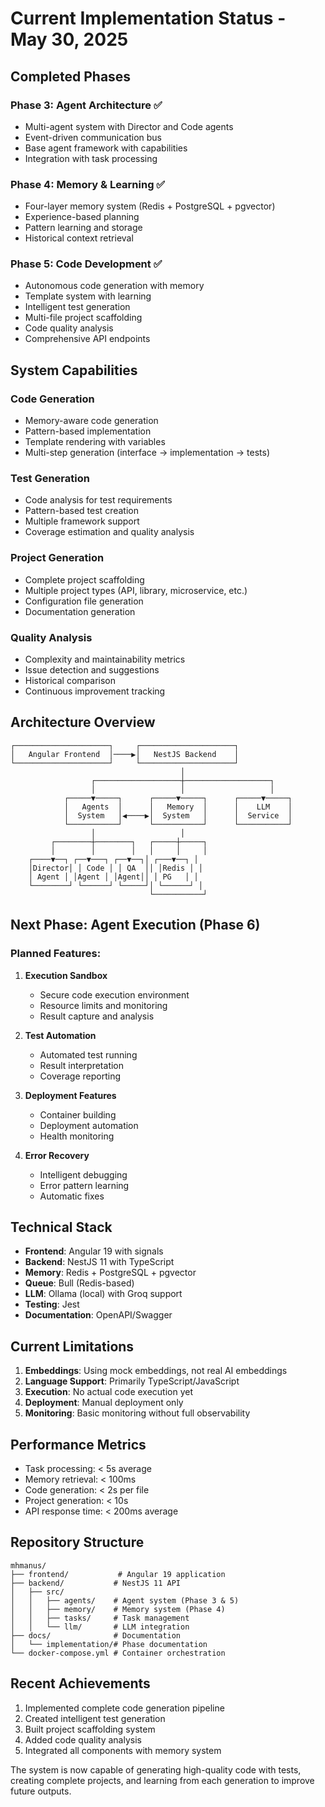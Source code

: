 # Current Implementation Status - May 30, 2025

## Completed Phases

### Phase 3: Agent Architecture ✅
- Multi-agent system with Director and Code agents
- Event-driven communication bus
- Base agent framework with capabilities
- Integration with task processing

### Phase 4: Memory & Learning ✅
- Four-layer memory system (Redis + PostgreSQL + pgvector)
- Experience-based planning
- Pattern learning and storage
- Historical context retrieval

### Phase 5: Code Development ✅
- Autonomous code generation with memory
- Template system with learning
- Intelligent test generation
- Multi-file project scaffolding
- Code quality analysis
- Comprehensive API endpoints

## System Capabilities

### Code Generation
- Memory-aware code generation
- Pattern-based implementation
- Template rendering with variables
- Multi-step generation (interface → implementation → tests)

### Test Generation
- Code analysis for test requirements
- Pattern-based test creation
- Multiple framework support
- Coverage estimation and quality analysis

### Project Generation
- Complete project scaffolding
- Multiple project types (API, library, microservice, etc.)
- Configuration file generation
- Documentation generation

### Quality Analysis
- Complexity and maintainability metrics
- Issue detection and suggestions
- Historical comparison
- Continuous improvement tracking

## Architecture Overview

```
┌─────────────────────┐     ┌─────────────────────┐
│   Angular Frontend  │────▶│   NestJS Backend    │
└─────────────────────┘     └─────────────────────┘
                                      │
                  ┌───────────────────┼───────────────────┐
                  │                   │                   │
            ┌─────▼─────┐      ┌─────▼─────┐      ┌─────▼─────┐
            │   Agents  │      │   Memory  │      │    LLM    │
            │  System   │◀────▶│  System   │      │  Service  │
            └───────────┘      └───────────┘      └───────────┘
                  │                   │
         ┌────────┼────────┐   ┌─────┼─────┐
         │        │        │   │     │     │
    ┌────▼──┐ ┌──▼───┐ ┌──▼──┐│ ┌───▼──┐ │
    │Director│ │ Code │ │ QA  ││ │Redis │ │
    │ Agent │ │Agent │ │Agent││ │ PG   │ │
    └────────┘ └──────┘ └─────┘│ └──────┘ │
                               └───────────┘
```

## Next Phase: Agent Execution (Phase 6)

### Planned Features:
1. **Execution Sandbox**
   - Secure code execution environment
   - Resource limits and monitoring
   - Result capture and analysis

2. **Test Automation**
   - Automated test running
   - Result interpretation
   - Coverage reporting

3. **Deployment Features**
   - Container building
   - Deployment automation
   - Health monitoring

4. **Error Recovery**
   - Intelligent debugging
   - Error pattern learning
   - Automatic fixes

## Technical Stack

- **Frontend**: Angular 19 with signals
- **Backend**: NestJS 11 with TypeScript
- **Memory**: Redis + PostgreSQL + pgvector
- **Queue**: Bull (Redis-based)
- **LLM**: Ollama (local) with Groq support
- **Testing**: Jest
- **Documentation**: OpenAPI/Swagger

## Current Limitations

1. **Embeddings**: Using mock embeddings, not real AI embeddings
2. **Language Support**: Primarily TypeScript/JavaScript
3. **Execution**: No actual code execution yet
4. **Deployment**: Manual deployment only
5. **Monitoring**: Basic monitoring without full observability

## Performance Metrics

- Task processing: < 5s average
- Memory retrieval: < 100ms
- Code generation: < 2s per file
- Project generation: < 10s
- API response time: < 200ms average

## Repository Structure

```
mhmanus/
├── frontend/           # Angular 19 application
├── backend/           # NestJS 11 API
│   ├── src/
│   │   ├── agents/    # Agent system (Phase 3 & 5)
│   │   ├── memory/    # Memory system (Phase 4)
│   │   ├── tasks/     # Task management
│   │   └── llm/       # LLM integration
├── docs/              # Documentation
│   └── implementation/# Phase documentation
└── docker-compose.yml # Container orchestration
```

## Recent Achievements

1. Implemented complete code generation pipeline
2. Created intelligent test generation
3. Built project scaffolding system
4. Added code quality analysis
5. Integrated all components with memory system

The system is now capable of generating high-quality code with tests, creating complete projects, and learning from each generation to improve future outputs.